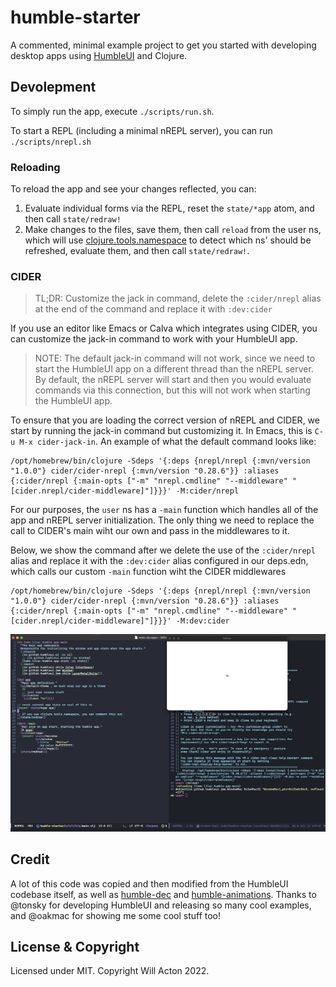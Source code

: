 # humble-starter

A commented, minimal example project to get you started with developing desktop
apps using [HumbleUI](https://github.com/HumbleUI/HumbleUI) and Clojure.

## Devolepment

To simply run the app, execute `./scripts/run.sh`.

To start a REPL (including a minimal nREPL server), you can run `./scripts/nrepl.sh`

### Reloading

To reload the app and see your changes reflected, you can:

1. Evaluate individual forms via the REPL, reset the `state/*app` atom, and then
   call `state/redraw!`
2. Make changes to the files, save them, then call `reload` from the user ns,
   which will use [clojure.tools.namespace](https://github.com/clojure/tools.namespace)
   to detect which ns' should be refreshed, evaluate them, and then call
   `state/redraw!`.

### CIDER

> TL;DR: Customize the jack in command, delete the `:cider/nrepl` alias at the
> end of the command and replace it with `:dev:cider`

If you use an editor like Emacs or Calva which integrates using CIDER, you can
customize the jack-in command to work with your HumbleUI app.

> NOTE: The default jack-in command will not work, since we need to start the
> HumbleUI app on a different thread than the nREPL server. By default, the
> nREPL server will start and then you would evaluate commands via this
> connection, but this will not work when starting the HumbleUI app.

To ensure that you are loading the correct version of nREPL and CIDER, we start
by running the jack-in command but customizing it. In Emacs, this is
`C-u M-x cider-jack-in`. An example of what the default command looks like:

```
/opt/homebrew/bin/clojure -Sdeps '{:deps {nrepl/nrepl {:mvn/version "1.0.0"} cider/cider-nrepl {:mvn/version "0.28.6"}} :aliases {:cider/nrepl {:main-opts ["-m" "nrepl.cmdline" "--middleware" "[cider.nrepl/cider-middleware]"]}}}' -M:cider/nrepl
```

For our purposes, the `user` ns has a `-main` function which handles all of the
app and nREPL server initialization. The only thing we need to replace the call to
CIDER's main wiht our own and pass in the middlewares to it.

Below, we show the command after we delete the use of the `:cider/nrepl` alias
and replace it with the `:dev:cider` alias configured in our deps.edn, which
calls our custom `-main` function wiht the CIDER middlewares

```
/opt/homebrew/bin/clojure -Sdeps '{:deps {nrepl/nrepl {:mvn/version "1.0.0"} cider/cider-nrepl {:mvn/version "0.28.6"}} :aliases {:cider/nrepl {:main-opts ["-m" "nrepl.cmdline" "--middleware" "[cider.nrepl/cider-middleware]"]}}}' -M:dev:cider
```

![Emacs with CIDER connected and using reload](./cider-reload.png)

## Credit

A lot of this code was copied and then modified from the HumbleUI codebase
itself, as well as [humble-dec](https://github.com/tonsky/humble-deck/) and
[humble-animations](https://github.com/oakmac/humble-animations). Thanks to
@tonsky for developing HumbleUI and releasing so many cool examples, and @oakmac
for showing me some cool stuff too!

## License & Copyright

Licensed under MIT. Copyright Will Acton 2022.
